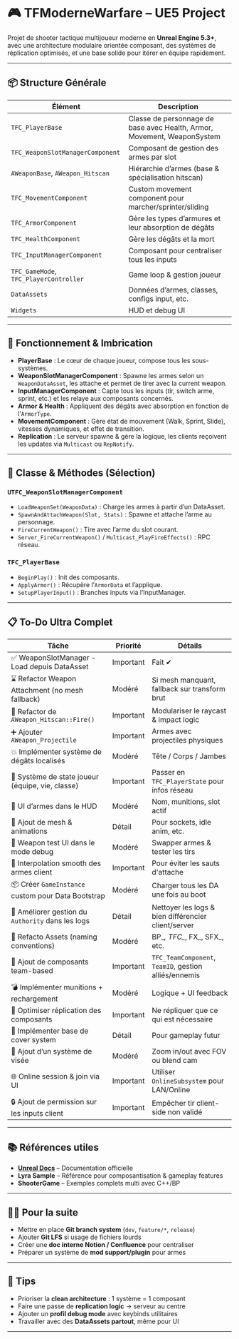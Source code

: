 # 🎮 TFModerneWarfare – UE5 Project

Projet de shooter tactique multijoueur moderne en **Unreal Engine 5.3+**, avec une architecture modulaire orientée composant, des systèmes de réplication optimisés, et une base solide pour itérer en équipe rapidement.

---

## 📦 Structure Générale

| Élément | Description |
|--------|-------------|
| `TFC_PlayerBase` | Classe de personnage de base avec Health, Armor, Movement, WeaponSystem |
| `TFC_WeaponSlotManagerComponent` | Composant de gestion des armes par slot |
| `AWeaponBase`, `AWeapon_Hitscan` | Hiérarchie d’armes (base & spécialisation hitscan) |
| `TFC_MovementComponent` | Custom movement component pour marcher/sprinter/sliding |
| `TFC_ArmorComponent` | Gère les types d’armures et leur absorption de dégâts |
| `TFC_HealthComponent` | Gère les dégâts et la mort |
| `TFC_InputManagerComponent` | Composant pour centraliser tous les inputs |
| `TFC_GameMode`, `TFC_PlayerController` | Game loop & gestion joueur |
| `DataAssets` | Données d’armes, classes, configs input, etc. |
| `Widgets` | HUD et debug UI |

---

## 🔁 Fonctionnement & Imbrication

- **PlayerBase** : Le cœur de chaque joueur, compose tous les sous-systèmes.
- **WeaponSlotManagerComponent** : Spawne les armes selon un `WeaponDataAsset`, les attache et permet de tirer avec la current weapon.
- **InputManagerComponent** : Capte tous les inputs (tir, switch arme, sprint, etc.) et les relaye aux composants concernés.
- **Armor & Health** : Appliquent des dégâts avec absorption en fonction de l’`ArmorType`.
- **MovementComponent** : Gère état de mouvement (Walk, Sprint, Slide), vitesses dynamiques, et effet de transition.
- **Replication** : Le serveur spawne & gère la logique, les clients reçoivent les updates via `Multicast` ou `RepNotify`.

---

## 🧠 Classe & Méthodes (Sélection)

### `UTFC_WeaponSlotManagerComponent`

- `LoadWeaponSet(WeaponData)` : Charge les armes à partir d’un DataAsset.
- `SpawnAndAttachWeapon(Slot, Stats)` : Spawne et attache l’arme au personnage.
- `FireCurrentWeapon()` : Tire avec l’arme du slot courant.
- `Server_FireCurrentWeapon()` / `Multicast_PlayFireEffects()` : RPC réseau.

### `TFC_PlayerBase`

- `BeginPlay()` : Init des composants.
- `ApplyArmor()` : Récupère l’`ArmorData` et l’applique.
- `SetupPlayerInput()` : Branches inputs via l’InputManager.

---

## 📋 To-Do Ultra Complet

| Tâche | Priorité | Détails |
|------|----------|---------|
| ✅ WeaponSlotManager - Load depuis DataAsset | Important | Fait ✔ |
| ⌛ Refactor Weapon Attachment (no mesh fallback) | Modéré | Si mesh manquant, fallback sur transform brut |
| 🔧 Refactor de `AWeapon_Hitscan::Fire()` | Important | Modulariser le raycast & impact logic |
| ➕ Ajouter `AWeapon_Projectile` | Important | Armes avec projectiles physiques |
| 💥 Implémenter système de dégâts localisés | Modéré | Tête / Corps / Jambes |
| 🧠 Système de state joueur (équipe, vie, classe) | Important | Passer en `TFC_PlayerState` pour infos réseau |
| 🧃 UI d’armes dans le HUD | Modéré | Nom, munitions, slot actif |
| 🎨 Ajout de mesh & animations | Détail | Pour sockets, idle anim, etc. |
| 🧪 Weapon test UI dans le mode debug | Modéré | Swapper armes & tester les tirs |
| 🔄 Interpolation smooth des armes client | Important | Pour éviter les sauts d'attache |
| 📦 Créer `GameInstance` custom pour Data Bootstrap | Modéré | Charger tous les DA une fois au boot |
| 🚦 Améliorer gestion du `Authority` dans les logs | Détail | Nettoyer les logs & bien différencier client/server |
| 📂 Refacto Assets (naming conventions) | Modéré | BP_*, TFC_*, FX_, SFX_, etc. |
| 💼 Ajout de composants team-based | Important | `TFC_TeamComponent`, `TeamID`, gestion alliés/ennemis |
| 💣 Implémenter munitions + rechargement | Modéré | Logique + UI feedback |
| 📡 Optimiser réplication des composants | Important | Ne répliquer que ce qui est nécessaire |
| 🧱 Implémenter base de cover system | Détail | Pour gameplay futur |
| 🎯 Ajout d’un système de visée | Modéré | Zoom in/out avec FOV ou blend cam |
| 🌐 Online session & join via UI | Important | Utiliser `OnlineSubsystem` pour LAN/Online |
| 🔒 Ajout de permission sur les inputs client | Important | Empêcher tir client-side non validé |

---

## 📚 Références utiles

- **[Unreal Docs](https://docs.unrealengine.com/5.0/en-US/)** – Documentation officielle
- **Lyra Sample** – Référence pour composantisation & gameplay features
- **ShooterGame** – Exemples complets multi avec C++/BP

---

## 👨‍💻 Pour la suite

- Mettre en place **Git branch system** (`dev`, `feature/*`, `release`)
- Ajouter **Git LFS** si usage de fichiers lourds
- Créer une **doc interne Notion / Confluence** pour centraliser
- Préparer un système de **mod support/plugin** pour armes

---

## 🧠 Tips

- Prioriser la **clean architecture** : 1 système = 1 composant
- Faire une passe de **replication logic** → serveur au centre
- Ajouter un **profil debug mode** avec keybinds utilitaires
- Travailler avec des **DataAssets partout**, même pour UI

---
